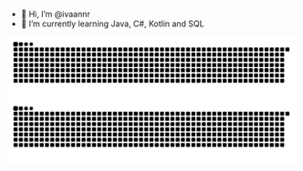 - 👋 Hi, I’m @ivaannr
- 🌱 I’m currently learning Java, C#, Kotlin and SQL

![GitHub Snake light](https://github.com/ivaannr/ivaannr/blob/output/github-contribution-grid-snake.svg)
![GitHub Snake dark](https://github.com/ivaannr/ivaannr/blob/output/github-contribution-grid-snake-dark.svg)


